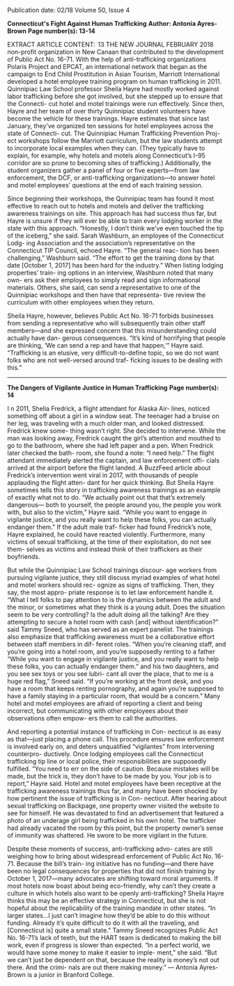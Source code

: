 Publication date: 02/18
Volume 50, Issue 4

**Connecticut's Fight Against Human Trafficking**
**Author: Antonia Ayres-Brown**
**Page number(s): 13-14**

EXTRACT ARTICLE CONTENT:
 13
THE  NEW  JOURNAL
FEBRUARY 2018
non-profit organization in New Canaan that contributed to 
the development of Public Act No. 16-71. With the help of 
anti-trafficking organizations Polaris Project and EPCAT, an 
international network that began as the campaign to End 
Child Prostitution in Asian Tourism, Marriott International 
developed a hotel employee training program on human 
trafficking in 2011. Quinnipiac Law School professor Sheila 
Hayre had mostly worked against labor trafficking before she 
got involved, but she stepped up to ensure that the Connecti-
cut hotel and motel trainings were run effectively. Since 
then, Hayre and her team of over thirty Quinnipiac student 
volunteers have become the vehicle for these trainings.
Hayre estimates that since last January, they’ve organized 
ten sessions for hotel employees across the state of Connecti-
cut. The Quinnipiac Human Trafficking Prevention Proj-
ect workshops follow the Marriott curriculum, but the law 
students attempt to incorporate local examples when they 
can. (They typically have to explain, for example, why hotels 
and motels along Connecticut’s I-95 corridor are so prone 
to becoming sites of trafficking.) Additionally, the student 
organizers gather a panel of four or five experts—from law 
enforcement, the DCF, or anti-trafficking organizations—to 
answer hotel and motel employees’ questions at the end of 
each training session.

Since beginning their workshops, the Quinnipiac team 
has found it most effective to reach out to hotels and motels 
and deliver the trafficking awareness trainings on site. This 
approach has had success thus far, but Hayre is unsure if 
they will ever be able to train every lodging worker in the 
state with this approach. “Honestly, I don’t think we’ve even 
touched the tip of the iceberg,” she said.
Sarah Washburn, an employee of the Connecticut Lodg-
ing Association and the association’s representative on the 
Connecticut TIP Council, echoed Hayre. “The general reac-
tion has been challenging,” Washburn said. “The effort to 
get the training done by that date [October 1, 2017] has been 
hard for the industry.” When listing lodging properties’ train-
ing options in an interview, Washburn noted that many own-
ers ask their employees to simply read and sign informational 
materials. Others, she said, can send a representative to one 
of the Quinnipiac workshops and then have that representa-
tive review the curriculum with other employees when they 
return.

Sheila Hayre, however, believes Public Act No. 16-71 
forbids businesses from sending a representative who will 
subsequently train other staff members—and she expressed 
concern that this misunderstanding could actually have dan-
gerous consequences. “It’s kind of horrifying that people are 
thinking, ‘We can send a rep and have that happen,’” Hayre 
said. “Trafficking is an elusive, very difficult-to-define topic, 
so we do not want folks who are not well-versed around traf-
ficking issues to be dealing with this.”


---

**The Dangers of Vigilante Justice in Human Trafficking**
**Page number(s): 14**

I
n 2011, Shelia Fredrick, a flight attendant for Alaska Air-
lines, noticed something off about a girl in a window seat. 
The teenager had a bruise on her leg, was traveling with a 
much older man, and looked distressed. Fredrick knew some-
thing wasn’t right. She decided to intervene.
While the man was looking away, Fredrick caught the girl’s 
attention and mouthed to go to the bathroom, where she had 
left paper and a pen. When Fredrick later checked the bath-
room, she found a note: “I need help.” The flight attendant 
immediately alerted the captain, and law enforcement offi-
cials arrived at the airport before the flight landed.
A BuzzFeed article about Fredrick’s intervention went viral 
in 2017, with thousands of people applauding the flight atten-
dant for her quick thinking. But Sheila Hayre sometimes tells 
this story in trafficking awareness trainings as an example of 
exactly what not to do.
“We actually point out that that’s extremely dangerous—
both to yourself, the people around you, the people you work 
with, but also to the victim,” Hayre said. “While you want to 
engage in vigilante justice, and you really want to help these 
folks, you can actually endanger them.” If the adult male traf-
ficker had found Fredrick’s note, Hayre explained, he could 
have reacted violently. Furthermore, many victims of sexual 
trafficking, at the time of their exploitation, do not see them-
selves as victims and instead think of their traffickers as their 
boyfriends.

But while the Quinnipiac Law School trainings discour-
age workers from pursuing vigilante justice, they still discuss 
myriad examples of what hotel and motel workers should rec-
ognize as signs of trafficking. Then, they say, the most appro-
priate response is to let law enforcement handle it.
“What I tell folks to pay attention to is the dynamics 
between the adult and the minor, or sometimes what they 
think is a young adult. Does the situation seem to be very 
controlling? Is the adult doing all the talking? Are they 
attempting to secure a hotel room with cash [and] without 
identification?” said Tammy Sneed, who has served as an 
expert panelist.
The trainings also emphasize that trafficking awareness 
must be a collaborative effort between staff members in dif-
ferent roles. “When you’re cleaning staff, and you’re going 
into a hotel room, and you’re supposedly renting to a father 
“While you want to 
engage in vigilante 
justice, and you really 
want to help these folks, 
you can actually 
endanger them.”
and his two daughters, and you see sex toys or you see lubri-
cant all over the place, that to me is a huge red flag,” Sneed 
said. “If you’re working at the front desk, and you have a room 
that keeps renting pornography, and again you’re supposed 
to have a family staying in a particular room, that would be 
a concern.” Many hotel and motel employees are afraid of 
reporting a client and being incorrect, but communicating 
with other employees about their observations often empow-
ers them to call the authorities.

And reporting a potential instance of trafficking in Con-
necticut is as easy as that—just placing a phone call. This 
procedure ensures law enforcement is involved early on, and 
deters unqualified “vigilantes” from intervening counterpro-
ductively. Once lodging employees call the Connecticut 
trafficking tip line or local police, their responsibilities are 
supposedly fulfilled. “You need to err on the side of caution. 
Because mistakes will be made, but the trick is, they don’t 
have to be made by you. Your job is to report,” Hayre said.
Hotel and motel employees have been receptive at the 
trafficking awareness trainings thus far, and many have been 
shocked by how pertinent the issue of trafficking is in Con-
necticut. After hearing about sexual trafficking on Backpage, 
one property owner visited the website to see for himself. He 
was devastated to find an advertisement that featured a photo 
of an underage girl being trafficked in his own hotel. The 
trafficker had already vacated the room by this point, but the 
property owner’s sense of immunity was shattered. He swore 
to be more vigilant in the future.

Despite these moments of success, anti-trafficking advo-
cates are still weighing how to bring about widespread 
enforcement of Public Act No. 16-71. Because the bill’s train-
ing initiative has no funding—and there have been no legal 
consequences for properties that did not finish training by 
October 1, 2017—many advocates are shifting toward moral 
arguments. If most hotels now boast about being eco-friendly, 
why can’t they create a culture in which hotels also want to 
be openly anti-trafficking? Sheila Hayre thinks this may be an 
effective strategy in Connecticut, but she is not hopeful about 
the replicability of the training mandate in other states. “In 
larger states…I just can’t imagine how they’d be able to do 
this without funding. Already it’s quite difficult to do it with 
all the traveling, and [Connecticut is] quite a small state.”
Tammy Sneed recognizes Public Act No. 16-71’s lack of 
teeth, but the HART team is dedicated to making the bill 
work, even if progress is slower than expected. “In a perfect 
world, we would have some money to make it easier to imple-
ment,” she said. “But we can’t just be dependent on that, 
because the reality is money’s not out there. And the crimi-
nals are out there making money.”
— Antonia Ayres-Brown is a junior 
in Branford College.